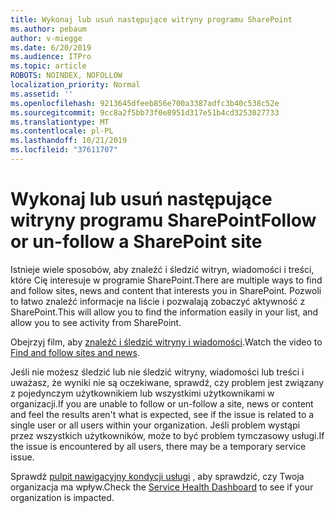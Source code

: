 ```yaml
---
title: Wykonaj lub usuń następujące witryny programu SharePoint
ms.author: pebaum
author: v-miegge
ms.date: 6/20/2019
ms.audience: ITPro
ms.topic: article
ROBOTS: NOINDEX, NOFOLLOW
localization_priority: Normal
ms.assetid: ''
ms.openlocfilehash: 9213645dfeeb856e700a3387adfc3b40c538c52e
ms.sourcegitcommit: 9cc8a2f5bb73f0e8951d317e51b4cd3253027733
ms.translationtype: MT
ms.contentlocale: pl-PL
ms.lasthandoff: 10/21/2019
ms.locfileid: "37611707"
---
```

# <a name="follow-or-un-follow-a-sharepoint-site"></a><span data-ttu-id="19db5-102">Wykonaj lub usuń następujące witryny programu SharePoint</span><span class="sxs-lookup"><span data-stu-id="19db5-102">Follow or un-follow a SharePoint site</span></span>

<span data-ttu-id="19db5-103">Istnieje wiele sposobów, aby znaleźć i śledzić witryn, wiadomości i treści, które Cię interesuje w programie SharePoint.</span><span class="sxs-lookup"><span data-stu-id="19db5-103">There are multiple ways to find and follow sites, news and content that interests you in SharePoint.</span></span> <span data-ttu-id="19db5-104">Pozwoli to łatwo znaleźć informacje na liście i pozwalają zobaczyć aktywność z SharePoint.</span><span class="sxs-lookup"><span data-stu-id="19db5-104">This will allow you to find the information easily in your list, and allow you to see activity from SharePoint.</span></span>

<span data-ttu-id="19db5-105">Obejrzyj film, aby [znaleźć i śledzić witryny i wiadomości](https://support.office.com/article/Video-Find-and-follow-sites-news-and-content-4411e38f-9bc5-4ecc-bd33-3dbe939ac84c).</span><span class="sxs-lookup"><span data-stu-id="19db5-105">Watch the video to [Find and follow sites and news](https://support.office.com/article/Video-Find-and-follow-sites-news-and-content-4411e38f-9bc5-4ecc-bd33-3dbe939ac84c).</span></span>

<span data-ttu-id="19db5-106">Jeśli nie możesz śledzić lub nie śledzić witryny, wiadomości lub treści i uważasz, że wyniki nie są oczekiwane, sprawdź, czy problem jest związany z pojedynczym użytkownikiem lub wszystkimi użytkownikami w organizacji.</span><span class="sxs-lookup"><span data-stu-id="19db5-106">If you are unable to follow or un-follow a site, news or content and feel the results aren't what is expected, see if the issue is related to a single user or all users within your organization.</span></span> <span data-ttu-id="19db5-107">Jeśli problem wystąpi przez wszystkich użytkowników, może to być problem tymczasowy usługi.</span><span class="sxs-lookup"><span data-stu-id="19db5-107">If the issue is encountered by all users, there may be a temporary service issue.</span></span>

<span data-ttu-id="19db5-108">Sprawdź [pulpit nawigacyjny kondycji usługi](https://admin.microsoft.com/AdminPortal/Home#/servicehealth) , aby sprawdzić, czy Twoja organizacja ma wpływ.</span><span class="sxs-lookup"><span data-stu-id="19db5-108">Check the [Service Health Dashboard](https://admin.microsoft.com/AdminPortal/Home#/servicehealth) to see if your organization is impacted.</span></span>
